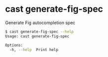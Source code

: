 # cast generate-fig-spec

Generate Fig autocompletion spec

```bash
$ cast generate-fig-spec --help
Usage: cast generate-fig-spec

Options:
  -h, --help  Print help
```